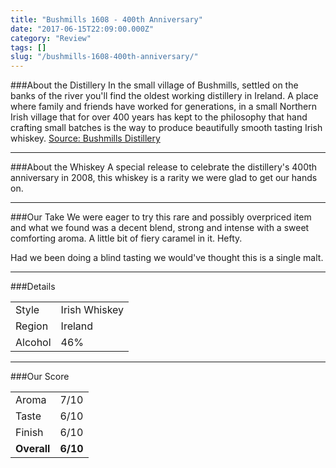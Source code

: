 ```yaml
---
title: "Bushmills 1608 - 400th Anniversary"
date: "2017-06-15T22:09:00.000Z"
category: "Review"
tags: []
slug: "/bushmills-1608-400th-anniversary/"
---
```

###About the Distillery
In the small village of Bushmills, settled on the banks of the river you'll find the oldest working distillery in Ireland. A place where family and friends have worked for generations, in a small Northern Irish village that for over 400 years has kept to the philosophy that hand crafting small batches is the way to produce beautifully smooth tasting Irish whiskey.
[Source: Bushmills Distillery](https://www.bushmills.com/distillery/)

---
###About the Whiskey
A special release to celebrate the distillery's 400th anniversary in 2008, this whiskey is a rarity we were glad to get our hands on.

---

###Our Take
We were eager to try this rare and possibly overpriced item and what we found was a decent blend, strong and intense with a sweet comforting aroma. A little bit of fiery caramel in it. Hefty. 

Had we been doing a blind tasting we would've thought this is a single malt.

---

###Details
<table>  
<tr>  
<td class="grey">Style</td><td>Irish Whiskey</td>  
</tr>  
<tr>  
<td class="grey">Region</td><td>Ireland</td>  
</tr>  
<tr>  
<td class="grey">Alcohol</td><td>46%</td>  
</tr>  
</table>


---

###Our Score
<table class="score-table">  
<tr>  
<td class="grey">Aroma</td><td>7/10</td>  
</tr>  
<tr>  
<td class="grey">Taste</td><td>6/10</td>  
</tr>  
<tr>  
<td class="grey">Finish</td><td>6/10</td>  
</tr>  
<tr>  
<td class="grey"><strong>Overall</strong></td><td><strong>6/10</strong></td>  
</tr>  
</table>
    